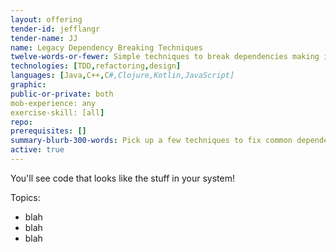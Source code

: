 ```yaml
---
layout: offering
tender-id: jefflangr
tender-name: JJ
name: Legacy Dependency Breaking Techniques
twelve-words-or-fewer: Simple techniques to break dependencies making it hard to test
technologies: [TDD,refactoring,design]
languages: [Java,C++,C#,Clojure,Kotlin,JavaScript]
graphic:
public-or-private: both
mob-experience: any
exercise-skill: [all]
repo: 
prerequisites: []
summary-blurb-300-words: Pick up a few techniques to fix common dependency challenges in your code, things that make it seem impossible to write unit tests.
active: true
---
```

You'll see code that looks like the stuff in your system!

Topics:
* blah
* blah
* blah
